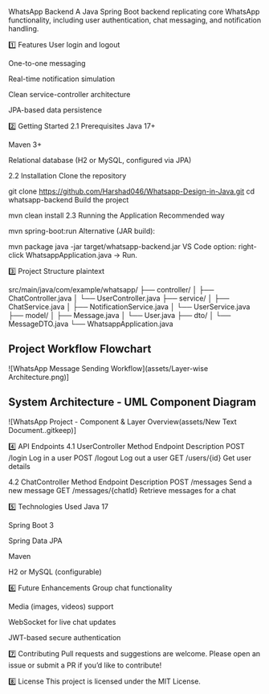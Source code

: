 WhatsApp Backend
A Java Spring Boot backend replicating core WhatsApp functionality, including user authentication, chat messaging, and notification handling.




1️⃣ Features
User login and logout

One-to-one messaging

Real-time notification simulation

Clean service-controller architecture

JPA-based data persistence

2️⃣ Getting Started
2.1 Prerequisites
Java 17+

Maven 3+

Relational database (H2 or MySQL, configured via JPA)

2.2 Installation
Clone the repository




git clone https://github.com/Harshad046/Whatsapp-Design-in-Java.git
cd whatsapp-backend
Build the project




mvn clean install
2.3 Running the Application
Recommended way




mvn spring-boot:run
Alternative (JAR build):




mvn package
java -jar target/whatsapp-backend.jar
VS Code option: right-click WhatsappApplication.java → Run.

3️⃣ Project Structure
plaintext


src/main/java/com/example/whatsapp/
  ├── controller/
  │     ├── ChatController.java
  │     └── UserController.java
  ├── service/
  │     ├── ChatService.java
  │     ├── NotificationService.java
  │     └── UserService.java
  ├── model/
  │     ├── Message.java
  │     └── User.java
  ├── dto/
  │     └── MessageDTO.java
  └── WhatsappApplication.java

## Project Workflow Flowchart

![WhatsApp Message Sending Workflow](assets/Layer-wise Architecture.png)]

## System Architecture - UML Component Diagram

![WhatsApp Project - Component & Layer Overview(assets/New Text Document..gitkeep)]

  
4️⃣ API Endpoints
4.1 UserController
Method	Endpoint	Description
POST	/login	Log in a user
POST	/logout	Log out a user
GET	/users/{id}	Get user details

4.2 ChatController
Method	Endpoint	Description
POST	/messages	Send a new message
GET	/messages/{chatId}	Retrieve messages for a chat

5️⃣ Technologies Used
Java 17

Spring Boot 3

Spring Data JPA

Maven

H2 or MySQL (configurable)

6️⃣ Future Enhancements
Group chat functionality

Media (images, videos) support

WebSocket for live chat updates

JWT-based secure authentication

7️⃣ Contributing
Pull requests and suggestions are welcome. Please open an issue or submit a PR if you’d like to contribute!

8️⃣ License
This project is licensed under the MIT License.
